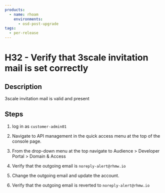```yaml
---
products:
  - name: rhoam
    environments:
      - osd-post-upgrade
tags:
  - per-release
---
```


# H32 - Verify that 3scale invitation mail is set correctly

## Description

3scale invitation mail is valid and present

## Steps

1. log in as `customer-admin01`

2. Navigate to API management in the quick access menu at the top of the console page.

3. From the drop-down menu at the top navigate to Audience > Developer Portal > Domain & Access

4. Verify that the outgoing email is `noreply-alert@rhmw.io`

5. Change the outgoing email and update the account.

6. Verify that the outgoing email is reverted to `noreply-alert@rhmw.io`
